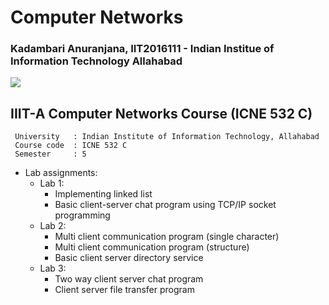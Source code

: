 # Computer Networks
### Kadambari Anuranjana, IIT2016111 - Indian Institue of Information Technology Allahabad

![](https://img.shields.io/badge/language-C-brightgreen.svg)
 
## IIIT-A Computer Networks Course (ICNE 532 C)

```
 University   : Indian Institute of Information Technology, Allahabad
 Course code  :	ICNE 532 C
 Semester     :	5
```

* Lab assignments:
  + Lab 1:
    + Implementing linked list
    + Basic client-server chat program using TCP/IP socket programming
  + Lab 2:
    + Multi client communication program (single character)
    + Multi client communication program (structure)
    + Basic client server directory service
  + Lab 3:
    + Two way client server chat program
    + Client server file transfer program
